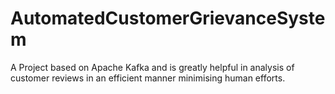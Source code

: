 # AutomatedCustomerGrievanceSystem
A Project based on Apache Kafka and is greatly helpful in analysis of customer reviews in an efficient manner minimising human efforts.
